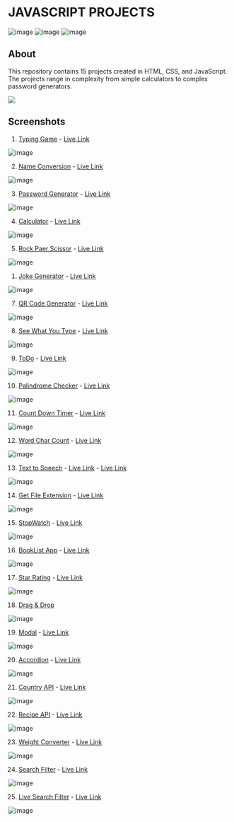 # JAVASCRIPT PROJECTS

![image](https://img.shields.io/badge/JavaScript-orange) 
![image](https://img.shields.io/badge/JavaScript_Projects-8D3DAF)
![image](https://img.shields.io/badge/MANISH-KUMAR-blue)

## About

This repository contains 15 projects created in HTML, CSS, and JavaScript. The projects range in complexity from simple calculators to complex password generators.

[<img src= "https://img.shields.io/badge/PROJCET LINK-1DA55F?style=for-the-badge&logo=&logoColor=white" />](https://js-projects-mk.netlify.app/)


## Screenshots

1. [Typing Game](https://github.com/mk-manishkumar/javascript-projects/tree/main/01TypingGame) - [Live Link](https://js-projects-mk.netlify.app/01typinggame/)
   
![image](./01TypingGame/01-screenshot.jpg)

<!-- ///////////////////////////// -->

2. [Name Conversion](https://github.com/mk-manishkumar/javascript-projects/tree/main/02NameConversion) - [Live Link](https://js-projects-mk.netlify.app/02nameconversion/)
   
![image](./02NameConversion/02-screenshot.jpg)

<!-- ///////////////////////////// -->

3. [Password Generator](https://github.com/mk-manishkumar/javascript-projects/tree/main/03PasswordGenerator) - [Live Link](https://js-projects-mk.netlify.app/03passwordgenerator/)

![image](./03PasswordGenerator/03-screenshot.jpg)

<!-- ///////////////////////////// -->

4. [Calculator](https://github.com/mk-manishkumar/javascript-projects/tree/main/04Calculator) - [Live Link](https://js-projects-mk.netlify.app/04calculator/)

![image](./04Calculator/04-screenshot.jpg)

<!-- ///////////////////////////// -->

5. [Rock Paer Scissor](https://github.com/mk-manishkumar/javascript-projects/tree/main/05RockPaperScissor) - [Live Link](https://js-projects-mk.netlify.app/05rockpaperscissor/)

![image](./05RockPaperScissor/05-screeenshot.png)

<!-- ///////////////////////////// -->

1. [Joke Generator](https://github.com/mk-manishkumar/javascript-projects/tree/main/06JokesGenerator%20-%20API) - [Live Link](https://js-projects-mk.netlify.app/06jokesgenerator%20-%20api/)

![image](./06JokesGenerator%20-%20API/06-screenshot.jpg)

<!-- ///////////////////////////// -->

7. [QR Code Generator](https://github.com/mk-manishkumar/javascript-projects/tree/main/07QRCodeGenerator%20-%20API) - [Live Link](https://js-projects-mk.netlify.app/07qrcodegenerator%20-%20api/)

![image](./07QRCodeGenerator%20-%20API/07-screenshot.jpg)

<!-- ///////////////////////////// -->

8. [See What You Type](https://github.com/mk-manishkumar/javascript-projects/tree/main/08SeeWhatYouType) - [Live Link](https://js-projects-mk.netlify.app/08seewhatyoutype/)

![image](./08SeeWhatYouType/08-screenshot.png)

<!-- ///////////////////////////// -->

9. [ToDo](https://github.com/mk-manishkumar/javascript-projects/tree/main/09Todo) - [Live Link](https://js-projects-mk.netlify.app/09todo/)

![image](./09Todo/09-screenshot.png)

<!-- ///////////////////////////// -->

10. [Palindrome Checker](https://github.com/mk-manishkumar/javascript-projects/tree/main/10PalindromeChecker) - [Live Link](https://js-projects-mk.netlify.app/10palindromechecker/)

![image](./10PalindromeChecker/10-screenshot.jpg)

<!-- ///////////////////////////// -->

11. [Count Down Timer](https://github.com/mk-manishkumar/javascript-projects/tree/main/11CountDownTimer) - [Live Link](https://js-projects-mk.netlify.app/11countdowntimer/)

![image](./11CountDownTimer/11-screenshot.jpg)

<!-- ///////////////////////////// -->

12. [Word Char Count](https://github.com/mk-manishkumar/javascript-projects/tree/main/12WordCharCounter) - [Live Link](https://js-projects-mk.netlify.app/12wordcharcounter/)

![image](./12WordCharCounter/12-screenshot.jpg)

<!-- ///////////////////////////// -->

13. [Text to Speech](https://github.com/mk-manishkumar/javascript-projects/tree/main/13Text2Speech) - [Live Link](https://github.com/mk-manishkumar/javascript-projects/tree/main/13Text2Speech) - [Live Link](https://js-projects-mk.netlify.app/13text2speech/)

![image](./13Text2Speech/13-screenshot.jpg)

<!-- ///////////////////////////// -->

14. [Get File Extension](https://github.com/mk-manishkumar/javascript-projects/tree/main/14GetFileExtension) - [Live Link](https://js-projects-mk.netlify.app/14getfileextension/)

![image](./14GetFileExtension/14-screenshot.jpg)

<!-- ///////////////////////////// -->

15. [StopWatch](https://github.com/mk-manishkumar/javascript-projects/tree/main/15StopWatch) - [Live Link](https://js-projects-mk.netlify.app/15stopwatch/)

![image](./15StopWatch/15-screenshot.jpg)

<!-- ///////////////////////////// -->

16. [BookList App](https://github.com/mk-manishkumar/javascript-projects/tree/main/16BookListApp) - [Live Link](https://js-projects-mk.netlify.app/16booklistapp/)

![image](./16BookListApp/thumbnail.jpg)

<!-- ///////////////////////////// -->

17. [Star Rating](https://github.com/mk-manishkumar/javascript-projects/tree/main/17StarRating) - [Live Link](https://js-projects-mk.netlify.app/17starrating/)

![image](./17StarRating/thumbnail.jpg)

<!-- ///////////////////////////// -->

18. [Drag & Drop](https://github.com/mk-manishkumar/javascript-projects/tree/main/18Drag%26Drop)

![image](./18Drag&Drop/thumbnail.jpg)

<!-- ///////////////////////////// -->

19. [Modal](https://github.com/mk-manishkumar/javascript-projects/tree/main/19Modal) - [Live Link](https://js-projects-mk.netlify.app/19modal/)

![image](./19Modal/thumbnail.jpg)

<!-- ///////////////////////////// -->

20. [Accordion](https://github.com/mk-manishkumar/javascript-projects/tree/main/20Accordion) - [Live Link](https://js-projects-mk.netlify.app/20accordion/)

![image](./20Accordion/thumbnail.jpg)

<!-- ///////////////////////////// -->

21. [Country API](https://github.com/mk-manishkumar/javascript-projects/tree/main/21CountryAPI) - [Live Link](https://js-projects-mk.netlify.app/21countryapi/)

![image](./21CountryAPI/thumbnail.jpg)

<!-- ///////////////////////////// -->

22. [Recipe API](https://github.com/mk-manishkumar/javascript-projects/tree/main/22ReceipeAPI) - [Live Link](https://js-projects-mk.netlify.app/22receipeapi/)

![image](./22ReceipeAPI/thumbnail.jpg)

<!-- ///////////////////////////// -->

23. [Weight Converter](https://github.com/mk-manishkumar/javascript-projects/tree/main/23WeightConverter) - [Live Link](https://js-projects-mk.netlify.app/23weightconverter/)

![image](./23WeightConverter/thumbnail.jpg)

<!-- ///////////////////////////// -->

24. [Search Filter](https://github.com/mk-manishkumar/javascript-projects/tree/main/24SearchFilter) - [Live Link](https://js-projects-mk.netlify.app/24searchfilter/)

![image](./24SearchFilter/thumbnail.jpg)

<!-- ///////////////////////////// -->

25. [Live Search Filter](https://github.com/mk-manishkumar/javascript-projects/tree/main/25LiveSearchFilter) - [Live Link](https://js-projects-mk.netlify.app/25livesearchfilter/)

![image](./25LiveSearchFilter/thumbnail.jpg)

<!-- ///////////////////////////// -->


